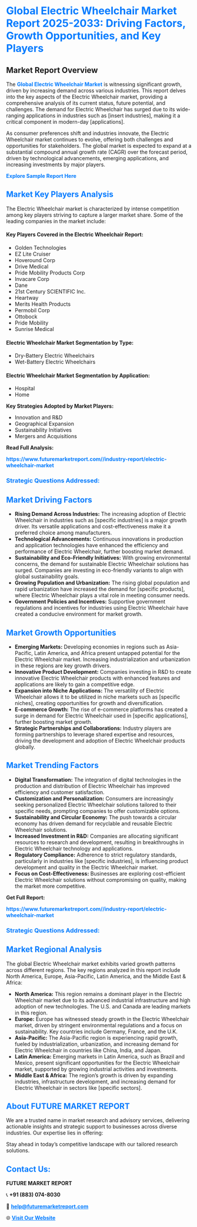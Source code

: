 <h1 style="color: #007BFF;">Global Electric Wheelchair Market Report 2025-2033: Driving Factors, Growth Opportunities, and Key Players</h1>

<section id="overview">
<h2>Market Report Overview</h2>
<p>The <a href="https://www.futuremarketreport.com//industry-report/electric-wheelchair-market" style="color: #007BFF; text-decoration: none;"><strong>Global Electric Wheelchair Market</strong></a> is witnessing significant growth, driven by increasing demand across various industries. This report delves into the key aspects of the Electric Wheelchair market, providing a comprehensive analysis of its current status, future potential, and challenges. The demand for Electric Wheelchair has surged due to its wide-ranging applications in industries such as [insert industries], making it a critical component in modern-day [applications].</p>
<p>As consumer preferences shift and industries innovate, the Electric Wheelchair market continues to evolve, offering both challenges and opportunities for stakeholders. The global market is expected to expand at a substantial compound annual growth rate (CAGR) over the forecast period, driven by technological advancements, emerging applications, and increasing investments by major players.</p>
</section>

<section id="overview">
<p><a href="https://www.futuremarketreport.com//request-sample/reportId=80499" style="color: #007BFF; text-decoration: none;"><strong>Explore Sample Report Here</strong></a></p>
</section>

<section id="key-players">
<h2 style="color: #007BFF;">Market Key Players Analysis</h2>
<p>The Electric Wheelchair market is characterized by intense competition among key players striving to capture a larger market share. Some of the leading companies in the market include:</p>
<h4>Key Players Covered in the Electric Wheelchair Report:</h4>
<ul><li>Golden Technologies</li><li>EZ Lite Cruiser</li><li>Hoveround Corp</li><li>Drive Medical</li><li>Pride Mobility Products Corp</li><li>Invacare Corp</li><li>Dane</li><li>21st Century SCIENTIFIC Inc.</li><li>Heartway</li><li>Merits Health Products</li><li>Permobil Corp</li><li>Ottobock</li><li>Pride Mobility</li><li>Sunrise Medical</li></ul>
<h4>Electric Wheelchair Market Segmentation by Type:</h4>
<ul><li>Dry-Battery Electric Wheelchairs</li><li>Wet-Battery Electric Wheelchairs</li></ul>

<h4>Electric Wheelchair Market Segmentation by Application:</h4>
<ul><li>Hospital</li><li>Home</li></ul>
<p><strong>Key Strategies Adopted by Market Players:</strong></p>
<ul>
<li>Innovation and R&D</li>
<li>Geographical Expansion</li>
<li>Sustainability Initiatives</li>
<li>Mergers and Acquisitions</li>
</ul>
</section>

<section>
<p><strong>Read Full Analysis: </strong></p><a href="https://www.futuremarketreport.com//industry-report/electric-wheelchair-market" style="color: #007BFF; text-decoration: none;"><strong>https://www.futuremarketreport.com//industry-report/electric-wheelchair-market</strong></a>
<h3 style="color: #007BFF;">Strategic Questions Addressed:</h3>
</section>

<section id="driving-factors">
<h2 style="color: #007BFF;">Market Driving Factors</h2>
<ul>
<li><strong>Rising Demand Across Industries:</strong> The increasing adoption of Electric Wheelchair in industries such as [specific industries] is a major growth driver. Its versatile applications and cost-effectiveness make it a preferred choice among manufacturers.</li>
<li><strong>Technological Advancements:</strong> Continuous innovations in production and application technologies have enhanced the efficiency and performance of Electric Wheelchair, further boosting market demand.</li>
<li><strong>Sustainability and Eco-Friendly Initiatives:</strong> With growing environmental concerns, the demand for sustainable Electric Wheelchair solutions has surged. Companies are investing in eco-friendly variants to align with global sustainability goals.</li>
<li><strong>Growing Population and Urbanization:</strong> The rising global population and rapid urbanization have increased the demand for [specific products], where Electric Wheelchair plays a vital role in meeting consumer needs.</li>
<li><strong>Government Policies and Incentives:</strong> Supportive government regulations and incentives for industries using Electric Wheelchair have created a conducive environment for market growth.</li>
</ul>
</section>

<section id="growth-opportunities">
<h2 style="color: #007BFF;">Market Growth Opportunities</h2>
<ul>
<li><strong>Emerging Markets:</strong> Developing economies in regions such as Asia-Pacific, Latin America, and Africa present untapped potential for the Electric Wheelchair market. Increasing industrialization and urbanization in these regions are key growth drivers.</li>
<li><strong>Innovative Product Development:</strong> Companies investing in R&D to create innovative Electric Wheelchair products with enhanced features and applications are likely to gain a competitive edge.</li>
<li><strong>Expansion into Niche Applications:</strong> The versatility of Electric Wheelchair allows it to be utilized in niche markets such as [specific niches], creating opportunities for growth and diversification.</li>
<li><strong>E-commerce Growth:</strong> The rise of e-commerce platforms has created a surge in demand for Electric Wheelchair used in [specific applications], further boosting market growth.</li>
<li><strong>Strategic Partnerships and Collaborations:</strong> Industry players are forming partnerships to leverage shared expertise and resources, driving the development and adoption of Electric Wheelchair products globally.</li>
</ul>
</section>

<section id="trending-factors">
<h2 style="color: #007BFF;">Market Trending Factors</h2>
<ul>
<li><strong>Digital Transformation:</strong> The integration of digital technologies in the production and distribution of Electric Wheelchair has improved efficiency and customer satisfaction.</li>
<li><strong>Customization and Personalization:</strong> Consumers are increasingly seeking personalized Electric Wheelchair solutions tailored to their specific needs, prompting companies to offer customizable options.</li>
<li><strong>Sustainability and Circular Economy:</strong> The push towards a circular economy has driven demand for recyclable and reusable Electric Wheelchair solutions.</li>
<li><strong>Increased Investment in R&D:</strong> Companies are allocating significant resources to research and development, resulting in breakthroughs in Electric Wheelchair technology and applications.</li>
<li><strong>Regulatory Compliance:</strong> Adherence to strict regulatory standards, particularly in industries like [specific industries], is influencing product development and quality in the Electric Wheelchair market.</li>
<li><strong>Focus on Cost-Effectiveness:</strong> Businesses are exploring cost-efficient Electric Wheelchair solutions without compromising on quality, making the market more competitive.</li>
</ul>
</section>

<section>
<p><strong>Get Full Report: </strong></p><a href="https://www.futuremarketreport.com//industry-report/electric-wheelchair-market" style="color: #007BFF; text-decoration: none;"><strong>https://www.futuremarketreport.com//industry-report/electric-wheelchair-market</strong></a>
<h3 style="color: #007BFF;">Strategic Questions Addressed:</h3>
</section>


<section id="regional-analysis">
<h2 style="color: #007BFF;">Market Regional Analysis</h2>
<p>The global Electric Wheelchair market exhibits varied growth patterns across different regions. The key regions analyzed in this report include North America, Europe, Asia-Pacific, Latin America, and the Middle East & Africa:</p>
<ul>
<li><strong>North America:</strong> This region remains a dominant player in the Electric Wheelchair market due to its advanced industrial infrastructure and high adoption of new technologies. The U.S. and Canada are leading markets in this region.</li>
<li><strong>Europe:</strong> Europe has witnessed steady growth in the Electric Wheelchair market, driven by stringent environmental regulations and a focus on sustainability. Key countries include Germany, France, and the U.K.</li>
<li><strong>Asia-Pacific:</strong> The Asia-Pacific region is experiencing rapid growth, fueled by industrialization, urbanization, and increasing demand for Electric Wheelchair in countries like China, India, and Japan.</li>
<li><strong>Latin America:</strong> Emerging markets in Latin America, such as Brazil and Mexico, present significant opportunities for the Electric Wheelchair market, supported by growing industrial activities and investments.</li>
<li><strong>Middle East & Africa:</strong> The region’s growth is driven by expanding industries, infrastructure development, and increasing demand for Electric Wheelchair in sectors like [specific sectors].</li>
</ul>
</section>

<footer>
<h2 style="color: #007BFF;">About FUTURE MARKET REPORT</h2>
<p>We are a trusted name in market research and advisory services, delivering actionable insights and strategic support to businesses across diverse industries. Our expertise lies in offering:</p>

<p>Stay ahead in today’s competitive landscape with our tailored research solutions.</p>

<h2 style="color: #007BFF;">Contact Us:</h2>
<p><strong>FUTURE MARKET REPORT</strong></p>
<p>📞 <strong>+91 (883) 074-8030</strong></p>
<p>📧 <strong><a href="mailto:help@futuremarketreport.com" style="color: #007BFF;">help@futuremarketreport.com</a></strong></p>
<p>🌐 <strong><a href="https://www.futuremarketreport.com/" style="color: #007BFF;">Visit Our Website</a></strong></p>
</footer>